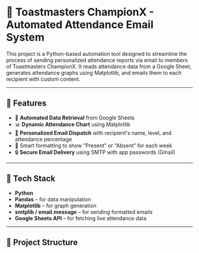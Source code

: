 # 📧 Toastmasters ChampionX - Automated Attendance Email System

This project is a Python-based automation tool designed to streamline the process of sending personalized attendance reports via email to members of Toastmasters ChampionX. It reads attendance data from a Google Sheet, generates attendance graphs using Matplotlib, and emails them to each recipient with custom content.

---

## 🚀 Features

- 🔄 **Automated Data Retrieval** from Google Sheets
- 📊 **Dynamic Attendance Chart** using Matplotlib
- 💌 **Personalized Email Dispatch** with recipient's name, level, and attendance percentage
- 🧠 Smart formatting to show “Present” or “Absent” for each week
- 🔒 **Secure Email Delivery** using SMTP with app passwords (Gmail)

---

## 🧠 Tech Stack

- **Python**
- **Pandas** – for data manipulation
- **Matplotlib** – for graph generation
- **smtplib / email.message** – for sending formatted emails
- **Google Sheets API** – for fetching live attendance data

---

## 📂 Project Structure

